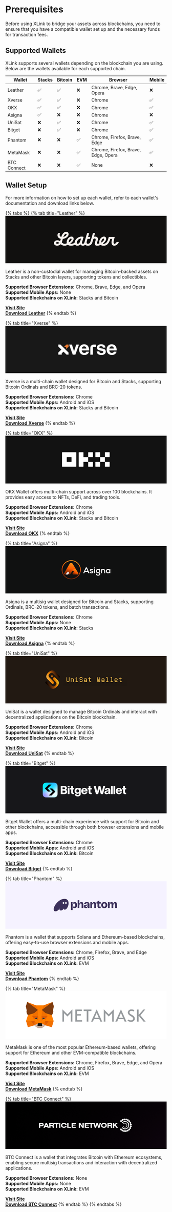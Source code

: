 # Prerequisites

Before using XLink to bridge your assets across blockchains, you need to ensure that you have a compatible wallet set up and the necessary funds for transaction fees.

## Supported Wallets

XLink supports several wallets depending on the blockchain you are using. Below are the wallets available for each supported chain.

| Wallet        | Stacks  | Bitcoin  | EVM   | Browser                              | Mobile   |
|---------------|---------|----------|-------|--------------------------------------|----------|
| Leather       | ✅      | ✅       | ❌    | Chrome, Brave, Edge, Opera           | ❌       |
| Xverse        | ✅      | ✅       | ❌    | Chrome                               | ✅       |
| OKX           | ✅      | ✅       | ❌    | Chrome                               | ✅       |
| Asigna        | ✅      | ❌       | ❌    | Chrome                               | ❌       |
| UniSat        | ❌      | ✅       | ❌    | Chrome                               | ✅       |
| Bitget        | ❌      | ✅       | ❌    | Chrome                               | ✅       |
| Phantom       | ❌      | ❌       | ✅    | Chrome, Firefox, Brave, Edge         | ✅       |
| MetaMask      | ❌      | ❌       | ✅    | Chrome, Firefox, Brave, Edge, Opera  | ✅       |
| BTC Connect   | ❌      | ❌       | ✅    | None                                 | ❌       |


## Wallet Setup

For more information on how to set up each wallet, refer to each wallet's documentation and download links below.

{% tabs %}
{% tab title="Leather" %}
![Leather Wallet](../.gitbook/assets/supported-wallets/leather-banner.png)

Leather is a non-custodial wallet for managing Bitcoin-backed assets on Stacks and other Bitcoin layers, supporting tokens and collectibles.

**Supported Browser Extensions:** Chrome, Brave, Edge, and Opera  
**Supported Mobile Apps:** None  
**Supported Blockchains on XLink:** Stacks and Bitcoin

[**Visit Site**](https://leather.io)  
[**Download Leather**](https://leather.io/install-extension)
{% endtab %}

{% tab title="Xverse" %}
![Xverse Wallet](../.gitbook/assets/supported-wallets/xverse-banner.png)

Xverse is a multi-chain wallet designed for Bitcoin and Stacks, supporting Bitcoin Ordinals and BRC-20 tokens.

**Supported Browser Extensions:** Chrome  
**Supported Mobile Apps:** Android and iOS  
**Supported Blockchains on XLink:** Stacks and Bitcoin

[**Visit Site**](https://www.xverse.app)  
[**Download Xverse**](https://www.xverse.app/download)
{% endtab %}

{% tab title="OKX" %}
![OKX Wallet](../.gitbook/assets/supported-wallets/okx-banner.png)

OKX Wallet offers multi-chain support across over 100 blockchains. It provides easy access to NFTs, DeFi, and trading tools.

**Supported Browser Extensions:** Chrome  
**Supported Mobile Apps:** Android and iOS  
**Supported Blockchains on XLink:** Stacks and Bitcoin

[**Visit Site**](https://www.okx.com/web3)  
[**Download OKX**](https://www.okx.com/web3)
{% endtab %}

{% tab title="Asigna" %}
![Asigna Wallet](../.gitbook/assets/supported-wallets/asigna-banner.png)

Asigna is a multisig wallet designed for Bitcoin and Stacks, supporting Ordinals, BRC-20 tokens, and batch transactions.

**Supported Browser Extensions:** Chrome  
**Supported Mobile Apps:** None  
**Supported Blockchains on XLink:** Stacks

[**Visit Site**](https://www.asigna.io)  
[**Download Asigna**](https://asigna.gitbook.io/asigna/stacks-multisig/quickstart/connecting-to-asigna)
{% endtab %}

{% tab title="UniSat" %}
![UniSat Wallet](../.gitbook/assets/supported-wallets/unisat-banner.png)

UniSat is a wallet designed to manage Bitcoin Ordinals and interact with decentralized applications on the Bitcoin blockchain.

**Supported Browser Extensions:** Chrome  
**Supported Mobile Apps:** Android and iOS  
**Supported Blockchains on XLink:** Bitcoin

[**Visit Site**](https://unisat.io)  
[**Download UniSat**](https://unisat.io/download)
{% endtab %}

{% tab title="Bitget" %}
![Bitget Wallet](../.gitbook/assets/supported-wallets/bitget-banner.png)

Bitget Wallet offers a multi-chain experience with support for Bitcoin and other blockchains, accessible through both browser extensions and mobile apps.

**Supported Browser Extensions:** Chrome  
**Supported Mobile Apps:** Android and iOS  
**Supported Blockchains on XLink:** Bitcoin

[**Visit Site**](https://web3.bitget.com)  
[**Download Bitget**](https://web3.bitget.com/en/wallet-download)
{% endtab %}

{% tab title="Phantom" %}
![Phantom Wallet](../.gitbook/assets/supported-wallets/phantom-banner.png)

Phantom is a wallet that supports Solana and Ethereum-based blockchains, offering easy-to-use browser extensions and mobile apps.

**Supported Browser Extensions:** Chrome, Firefox, Brave, and Edge  
**Supported Mobile Apps:** Android and iOS  
**Supported Blockchains on XLink:** EVM

[**Visit Site**](https://phantom.app)  
[**Download Phantom**](https://phantom.app/download)
{% endtab %}

{% tab title="MetaMask" %}
![MetaMask Wallet](../.gitbook/assets/supported-wallets/metamask-banner.png)

MetaMask is one of the most popular Ethereum-based wallets, offering support for Ethereum and other EVM-compatible blockchains.

**Supported Browser Extensions:** Chrome, Firefox, Brave, Edge, and Opera  
**Supported Mobile Apps:** Android and iOS  
**Supported Blockchains on XLink:** EVM

[**Visit Site**](https://metamask.io)  
[**Download MetaMask**](https://metamask.io/download)
{% endtab %}

{% tab title="BTC Connect" %}
![BTC Connect Wallet](../.gitbook/assets/supported-wallets/btcconnect-banner.png)

BTC Connect is a wallet that integrates Bitcoin with Ethereum ecosystems, enabling secure multisig transactions and interaction with decentralized applications.

**Supported Browser Extensions:** None  
**Supported Mobile Apps:** None  
**Supported Blockchains on XLink:** EVM

[**Visit Site**](https://particle.network/btc-connect.html)  
[**Download BTC Connect**](https://particle.network/btc-connect.html)
{% endtab %}
{% endtabs %}



